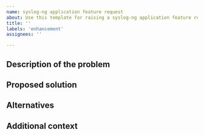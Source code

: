 ```yaml
---
name: syslog-ng application feature request
about: Use this template for raising a syslog-ng application feature request.
title: ''
labels: 'enhancement'
assignees: ''

---
```


## Description of the problem
<!-- Is your feature request related to a problem? Please describe. Ex. I'm always frustrated when [...] -->

## Proposed solution
<!-- Describe the solution you'd like. -->

## Alternatives
<!-- Describe any alternative solutions or features you've considered. -->

## Additional context
<!-- Add any other context or screenshots about the feature request here. -->
